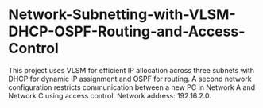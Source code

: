 # Network-Subnetting-with-VLSM-DHCP-OSPF-Routing-and-Access-Control
This project uses VLSM for efficient IP allocation across three subnets with DHCP for dynamic IP assignment and OSPF for routing. A second network configuration restricts communication between a new PC in Network A and Network C using access control. Network address: 192.16.2.0.
